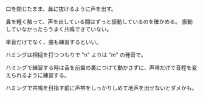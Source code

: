 口を閉じたまま、鼻に抜けるように声を出す。

鼻を軽く触って、声を出している間はずっと振動しているのを確かめる。
振動していなかったらうまく共鳴できていない。

単音だけでなく、曲も練習するといい。

ハミングは相槌を打つつもりで "n" よりは "m" の発音で。

ハミングで練習する時は舌を前歯の裏につけて動かさずに、声帯だけで音程を変えられるように練習する。

ハミングで共鳴を目指す前に声帯をしっかりしめて地声を出せないとダメかも。
